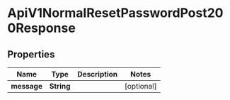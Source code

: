 

# ApiV1NormalResetPasswordPost200Response


## Properties

| Name | Type | Description | Notes |
|------------ | ------------- | ------------- | -------------|
|**message** | **String** |  |  [optional] |



